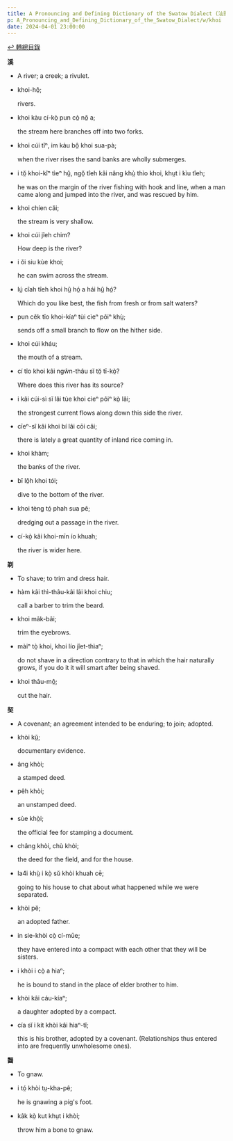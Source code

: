 ```yaml
---
title: A Pronouncing and Defining Dictionary of the Swatow Dialect (汕頭方言音義字典) / khoi
p: A_Pronouncing_and_Defining_Dictionary_of_the_Swatow_Dialect/w/khoi
date: 2024-04-01 23:00:00
---
```


[↩️ 轉總目錄](/A_Pronouncing_and_Defining_Dictionary_of_the_Swatow_Dialect)


**溪**
- A river; a creek; a rivulet.

- khoi-hô̤;

  rivers.

- khoi kàu cí-kò̤ pun cò̤ nŏ̤ a;

  the stream here branches off into two forks.

- khoi cúi tĭⁿ, im kàu bô̤ khoi sua-pà;

  when the river rises the sand banks are wholly submerges.

- i tŏ̤ khoi-kîⁿ tìeⁿ hṳ̂, ngŏ̤ tîeh kâi nâng khṳ̀ thìo khoi, khṳt i kìu tîeh;

  he was on the margin of the river fishing with  hook and line, when a man came along and jumped into the river, and was  rescued by him.

- khoi chíen căi;

  the stream is very shallow.

- khoi cúi jîeh chim?

  How deep is the river?

- i ŏi siu kùe khoi;

  he can swim across the stream.

- lṳ́ cîah tîeh khoi hṳ̂ hó̤ a hái hṳ̂ hó̤?

  Which do you like best, the fish from fresh or from salt waters?

- pun cêk tîo khoi-kíaⁿ tùi cìeⁿ pôiⁿ khṳ̀;

  sends off a small branch to flow on the hither side.

- khoi cúi kháu;

  the mouth of a stream.

- cí tîo khoi kâi ngŵn-thâu sĭ tŏ̤ tī-kò̤?

  Where does this river has its source?

- i kâi cúi-sì sĭ lâi tùe khoi cìeⁿ pôiⁿ kò̤ lâi;

  the strongest current flows along down this side the river.

- cīeⁿ-sî kâi khoi bí lâi cōi căi;

  there is lately a great quantity of inland rice coming in.

- khoi khàm;

  the banks of the river.

- bī lô̤h khoi tói;

  dive to the bottom of the river.

- khoi tèng tó̤ phah sua pê;

  dredging out a passage in the river.

- cí-kò̤ kâi khoi-mīn ío khuah;

  the river is wider here.

**剃**
- To shave; to trim and dress hair.

- hàm kâi thì-thâu-kâi lâi khoi chiu;

  call a barber to trim the beard.

- khoi mâk-bâi;

  trim the eyebrows.

- màiⁿ tò̤ khoi, khoi lío jîet-thìaⁿ;

  do not shave in a direction contrary to that in which the hair naturally grows, if you do it it will smart after being shaved.

- khoi thâu-mô̤;

  cut the hair.

**契**
- A covenant; an agreement intended to be enduring; to join; adopted.

- khòi kṳ̆;

  documentary evidence.

- âng khòi;

  a stamped deed.

- pêh khòi;

  an unstamped deed.

- sùe khò̤i;

  the official fee for stamping a document.

- châng khòi, chù khòi;

  the deed for the field, and for the house.

- la4i khṳ̀ i kò̤ sŭ khòi khuah cē;

  going to his house to chat about what happened while we were separated.

- khòi pĕ;

  an adopted father.

- in sie-khòi cò̤ cí-mūe;

  they have entered into a compact with each other that they will be sisters.

- i khòi i cò̤ a hiaⁿ;

  he is bound to stand in the place of elder brother to him.

- khòi kâi cáu-kíaⁿ;

  a daughter adopted by a compact.

- cía sĭ i kit khòi kâi hiaⁿ-tĭ;

  this is his brother, adopted by a covenant. (Relationships thus entered into are frequently unwholesome ones).

**齧**
- To gnaw.

- i tó̤ khòi tṳ-kha-pê;

  he is gnawing a pig's foot.

- kâk kò̤ kut khṳt i khòi;

  throw him a bone to gnaw.